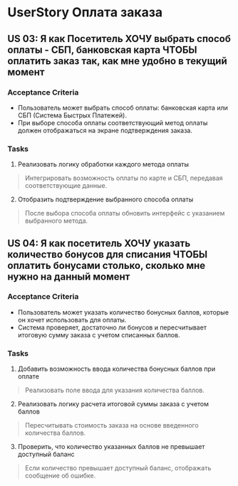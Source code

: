 # UserStory Оплата заказа

## US 03: Я как Посетитель ХОЧУ выбрать способ оплаты - СБП, банковская карта ЧТОБЫ оплатить заказ так, как мне удобно в текущий момент
### Acceptance Criteria 
- Пользователь может выбрать способ оплаты: банковская карта или СБП (Система Быстрых Платежей).
- При выборе способа оплаты соответствующий метод оплаты должен отображаться на экране подтверждения заказа.

### Tasks
1. Реализовать логику обработки каждого метода оплаты
> Интегрировать возможность оплаты по карте и СБП, передавая соответствующие данные.
2. Отобразить подтверждение выбранного способа оплаты
> После выбора способа оплаты обновить интерфейс с указанием выбранного метода.

## US 04: Я как посетитель ХОЧУ указать количество бонусов для списания ЧТОБЫ оплатить бонусами столько, сколько мне нужно на данный момент
### Acceptance Criteria 
- Пользователь может указать количество бонусных баллов, которые он хочет использовать для оплаты.
- Система проверяет, достаточно ли бонусов и пересчитывает итоговую сумму заказа с учетом списанных баллов.

### Tasks
1. Добавить возможность ввода количества бонусных баллов при оплате
> Реализовать поле ввода для указания количества баллов.
2. Реализовать логику расчета итоговой суммы заказа с учетом баллов
> Пересчитывать стоимость заказа на основе введенного количества баллов.
3. Проверить, что количество указанных баллов не превышает доступный баланс
> Если количество превышает доступный баланс, отображать сообщение об ошибке.